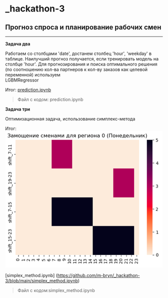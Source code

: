 # _hackathon-3
## Прогноз спроса и планирование рабочих смен
---
__Задача два__ 

Работаем со столбцами 'date', достанем столбец 'hour', 'weekday' в таблице. Наилучший прогноз получается, если тренировать модель на столбце 'hour'. Для прогнозирования и поиска оптимального решения (по соотношению кол-ва партнеров к кол-ву заказов как целевой переменной) используем     
    LGBMRegressor 
    
Итог: [prediction.ipynb](https://github.com/m-bryn/_hackathon-3/blob/main/prediction.ipynb)
>Файл с кодом: prediction.ipynb



__Задача три__

Оптимизационная задача, использование симплекс-метода

Итог: ![Замощение сменами для региона 0 (Понедельник)](https://github.com/m-bryn/_hackathon-3/raw/main/imagine.png)

[simplex_method.ipynb]
(https://github.com/m-bryn/_hackathon-3/blob/main/simplex_method.ipynb)
>Файл с кодом:simplex_method.ipynb
